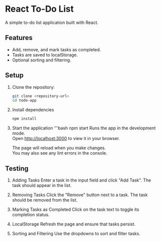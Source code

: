 # React To-Do List

A simple to-do list application built with React.

## Features
- Add, remove, and mark tasks as completed.
- Tasks are saved to localStorage.
- Optional sorting and filtering.

## Setup

1. Clone the repository:
   ```bash
   git clone <repository-url>
   cd todo-app

2. Install dependencies
   ```bash
   npm install

3. Start the application
   '''bash
   npm start
   Runs the app in the development mode.\
   Open [http://localhost:3000](http://localhost:3000) to view it in your browser.

   The page will reload when you make changes.\
   You may also see any lint errors in the console.

## Testing

1. Adding Tasks
   Enter a task in the input field and click "Add Task". The task should appear in the list.
   
2. Removing Tasks
   Click the "Remove" button next to a task. The task should be removed from the list.
   
4. Marking Tasks as Completed
   Click on the task text to toggle its completion status.
   
5. LocalStorage
   Refresh the page and ensure that tasks persist.
   
6. Sorting and Filtering
Use the dropdowns to sort and filter tasks.
